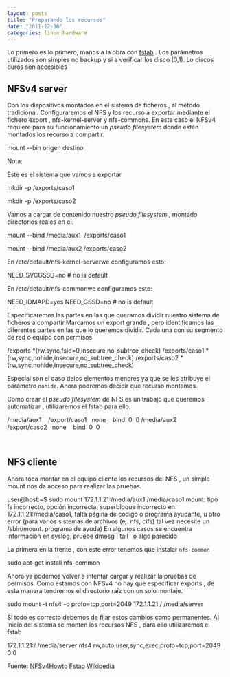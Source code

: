 ```yaml
---
layout: posts
title: "Preparando los recursos"
date: "2011-12-16"
categories: linux hardware
---
```


Lo primero es lo primero, manos a la obra con [fstab](https://help.ubuntu.com/community/Fstab "fstab") . Los parámetros utilizados son simples no backup y si a verificar los disco (0,1). Lo discos duros son accesibles

## NFSv4 server

Con los dispositivos montados en el sistema de ficheros , al método tradicional. Configuraremos el NFS y los recurso a exportar mediante el fichero export , nfs-kernel-server y nfs-commons. En este caso el NFSv4 requiere para su funcionamiento un _pseudo filesystem_ donde estén montados los recurso a compartir.

 mount --bin origen destino

Nota:

Este es el sistema que vamos a exportar

mkdir -p /exports/caso1

mkdir -p /exports/caso2

Vamos a cargar de contenido nuestro _pseudo filesystem_ , montado directorios reales en el.

mount --bind /media/aux1  /exports/caso1

mount --bind /media/aux2  /exports/caso2

En /etc/default/nfs-kernel-serverwe configuramos esto:

NEED\_SVCGSSD=no # no is default

En /etc/default/nfs-commonwe configuramos esto:

NEED\_IDMAPD=yes
NEED\_GSSD=no # no is default

Especificaremos las partes en las que queramos dividir nuestro sistema de ficheros a compartir.Marcamos un export grande , pero identificamos las diferentes partes en las que lo queremos dividir. Cada una con su segmento de red o equipo con permisos.

 /exports               \*(rw,sync,fsid=0,insecure,no\_subtree\_check)
 /exports/caso1  \*(rw,sync,nohide,insecure,no\_subtree\_check)
 /exports/caso2  \*(rw,sync,nohide,insecure,no\_subtree\_check)

Especial son el caso delos elementos menores ya que se les atribuye el parámetro `nohide`. Ahora podremos decidir que recurso montamos.

Como crear el _pseudo filesystem_ de NFS es un trabajo que queremos automatizar , utilizaremos el fstab para ello.

/media/aux1    /export/caso1   none    bind  0  0
/media/aux2    /export/caso2   none    bind  0  0

 

## NFS cliente

Ahora toca montar en el equipo cliente los recursos del NFS , un simple mount nos da acceso para realizar las pruebas

user@host:~$ sudo mount 172.1.1.21:/media/aux1 /media/caso1
mount: tipo fs incorrecto, opción incorrecta, superbloque incorrecto en 172.1.1.21:/media/caso1,
falta página de código o programa ayudante, u otro error
(para varios sistemas de archivos (ej. nfs, cifs) tal vez
necesite un /sbin/mount.<type> programa de ayuda)
En algunos casos se encuentra información en syslog, pruebe
dmesg | tail   o algo parecido

La primera en la frente , con este error tenemos que instalar `nfs-common`

sudo apt-get install nfs-common

Ahora ya podemos volver a intentar cargar y realizar la pruebas de permisos. Como estamos con NFSv4 no hay que especificar exports , de esta manera tendremos el directorio raíz con un solo montaje.

sudo mount -t nfs4 -o proto=tcp,port=2049 172.1.1.21:/ /media/server

Si todo es correcto debemos de fijar estos cambios como permanentes. Al inicio del sistema se monten los recursos NFS , para ello utilizaremos el fstab

172.1.1.21:/   /media/server   nfs4    rw,auto,user,sync,exec,proto=tcp,port=2049  0  0

Fuente: [NFSv4Howto](https://help.ubuntu.com/community/NFSv4Howto "NFSv4Howto") [Fstab](https://es.wikipedia.org/wiki/Fstab "Wikipedia mount") [Wikipedia](https://es.wikipedia.org/wiki/Fstab "Wikipedia mount")
